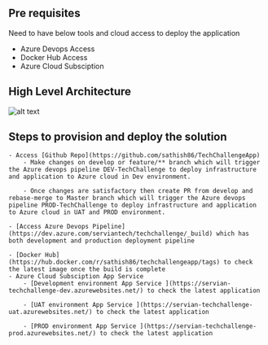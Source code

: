 ## Pre requisites

Need to have below tools and cloud access to deploy the application
  - Azure Devops Access
  - Docker Hub Access
  - Azure Cloud Subsciption

## High Level Architecture

![alt text](https://github.com/sathish86/TechChallengeApp/tree/develop/doc/AzureDeployTechChallenge.png)

## Steps to provision and deploy the solution
    - Access [Github Repo](https://github.com/sathish86/TechChallengeApp)
        - Make changes on develop or feature/** branch which will trigger the Azure devops pipeline DEV-TechChallenge to deploy infrastructure and application to Azure cloud in Dev environment.

        - Once changes are satisfactory then create PR from develop and rebase-merge to Master branch which will trigger the Azure devops pipeline PROD-TechChallenge to deploy infrastructure and application to Azure cloud in UAT and PROD environment.
  
    - [Access Azure Devops Pipeline](https://dev.azure.com/serviantech/techchallenge/_build) which has both development and production deployment pipeline 

    - [Docker Hub](https://hub.docker.com/r/sathish86/techchallengeapp/tags) to check the latest image once the build is complete
    - Azure Cloud Subsciption App Service
        - [Development environment App Service ](https://servian-techchallenge-dev.azurewebsites.net/) to check the latest application

        - [UAT environment App Service ](https://servian-techchallenge-uat.azurewebsites.net/) to check the latest application

        - [PROD environment App Service ](https://servian-techchallenge-prod.azurewebsites.net/) to check the latest application